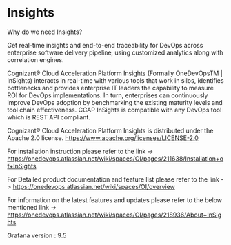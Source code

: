 # Insights

Why do we need Insights?

Get real-time insights and end-to-end traceability for DevOps across enterprise software delivery pipeline, using customized analytics along with correlation engines.

Cognizant® Cloud Acceleration Platform Insights (Formally OneDevOpsTM | InSights) interacts in real-time with various tools that work in silos, identifies bottlenecks and provides enterprise IT leaders the capability to measure ROI for DevOps implementations. In turn, enterprises can continuously improve DevOps adoption by benchmarking the existing maturity levels and tool chain effectiveness. CCAP InSights is compatible with any DevOps tool which is REST API compliant.

Cognizant® Cloud Acceleration Platform Insights is distributed under the Apache 2.0 license. https://www.apache.org/licenses/LICENSE-2.0

For installation instruction please refer to the link -> https://onedevops.atlassian.net/wiki/spaces/OI/pages/211638/Installation+of+InSights

For Detailed product documentation and feature list please refer to the link -> https://onedevops.atlassian.net/wiki/spaces/OI/overview

For information on the latest features and updates please refer to the below mentioned link -> https://onedevops.atlassian.net/wiki/spaces/OI/pages/218936/About+InSights

Grafana version : 9.5

